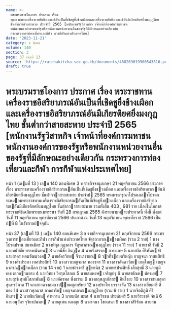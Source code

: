 ```yaml
---
name: >-
  พระบรมราชโองการ ประกาศ เรื่อง
  พระราชทานเครื่องราชอิสริยาภรณ์อันเป็นที่เชิดชูยิ่งช้างเผือกและเครื่องราชอิสริยาภรณ์อันมีเกียรติยศยิ่งมงกุฎไทย
  ชั้นต่ำกว่าสายสะพาย ประจำปี 2565 [พนักงานรัฐวิสาหกิจ เจ้าหน้าที่องค์การมหาชน
  พนักงานองค์การของรัฐหรือพนักงานหน่วยงานอื่นของรัฐที่มีลักษณะอย่างเดียวกัน
  กระทรวงการท่องเที่ยวและกีฬา การกีฬาแห่งประเทศไทย]
date: '2023-11-21'
category: ข พิเศษ
volume: 140
section: 3
page: 37 เล่มที่ 13
source: 'https://ratchakitcha.soc.go.th/documents/488269019900543816.pdf'
draft: true
---
```


# พระบรมราชโองการ ประกาศ เรื่อง พระราชทานเครื่องราชอิสริยาภรณ์อันเป็นที่เชิดชูยิ่งช้างเผือกและเครื่องราชอิสริยาภรณ์อันมีเกียรติยศยิ่งมงกุฎไทย ชั้นต่ำกว่าสายสะพาย ประจำปี 2565 [พนักงานรัฐวิสาหกิจ เจ้าหน้าที่องค์การมหาชน พนักงานองค์การของรัฐหรือพนักงานหน่วยงานอื่นของรัฐที่มีลักษณะอย่างเดียวกัน กระทรวงการท่องเที่ยวและกีฬา การกีฬาแห่งประเทศไทย]

หน้า 1 (เลมที่ 13 ) เลม 140 ตอนพิเศษ 3 ข ราชกิจจานุเบกษา 21 พฤศจิกายน 2566 ประกาศ เรื่อง พระราชทานเครื่องราชอิสริยาภรณอันเป็นที่เชิดชูยิ่งชางเผือก และเครื่องราชอิสริยาภรณอันมีเกียรติยศยิ่งมงกุฎไทย ชั้นต่ํากวาสายสะพาย ประจําป 2565 ทรงพระกรุณาโปรดเกลาโปรดกระหมอมพระราชทานเครื่องราชอิสริยาภรณอันเป็นที่เชิดชูยิ่งชางเผือก และเครื่องราชอิสริยาภรณอันมีเกียรติยศยิ่งมงกุฎไทย ชั้นต่ํากวาสายสะพาย รวมทั้งสิ้น 403 , 981 ราย เนื่องในโอกาสพระราชพิธีเฉลิมพระชนมพรรษา วันที่ 28 กรกฎาคม 2565 ดังรายนามทายประกาศนี้ ทั้งนี้ ตั้งแต่วันที่ 11 พฤศจิกายน พุทธศักราช 2566 ประกาศ ณ วันที่ 13 พฤศจิกายน พุทธศักราช 2566 เป็นปที่ 8 ในรัชกาลปจจุบัน

หน้า 37 (เลมที่ 13 ) เลม 140 ตอนพิเศษ 3 ข ราชกิจจานุเบกษา 21 พฤศจิกายน 2566 กระทรวงการทองเที่ยวและกีฬา การกีฬาแห่งประเทศไทย จัตุรถาภรณชางเผือก (รวม 2 ราย) 1 นางโปรดปราน สมานมิตร 2 นางพิกุล กุฎาคาร จัตุรถาภรณมงกุฎไทย (รวม 11 ราย) 1 นายชาลี รัศมี 2 นายมนัสชัย ทรรพนันทน 3 นายมีชัย อินวูด 4 นายรังสรรค การะเกษ 5 นายสงัด ศิริพันธ 6 นายสาคร หอมวัฒนวงศ 7 นายอัครวิทย จิ๋วนารายณ 8 วาที่รอยตรีหญิง กาญจนา วาสนสิทธิ 9 นางศิรประภา เทศประสิทธิ์ 10 นางสาวเบญจมาส ทองขจร 11 นางสาวลัดดาวัลย เกตุใหญ เบญจมาภรณชางเผือก (รวม 14 ราย) 1 นายธํารงศรี สูพานิช 2 นายพรประสิทธิ์ เล็กสุทธิ์ 3 นายภูมิเดช เอกกานตรง 4 นายวิทยา วิศรุตโสภณ 5 นายสมพงษ เจริญปรุ 6 นายสายัณห มัครมย 7 นายสุรธี สุทธิโสภาพันธ 8 นายอัครพล พึ่งธรรม 9 นางกฤษฎาภัสสร อินไชยะ 10 นางสาวชนกสุดา สุนทรวิภาต 11 นางสาวดวงกมล เปยมศุภทรัพย์ 12 นางประไพ บรรจงจัด 13 นางสาวเยี่ยมศรี สีแดง 14 นางสาวศุภมาส ภาคอารีย เบญจมาภรณมงกุฎไทย (รวม 9 ราย) 1 นายจิตติภูมิ ศิริอินทร 2 นายชินวัฒน คําหวาน 3 นายมนัส มะเส 4 นายวิรชน ประดับศรี 5 นายวิระชาติ จันดี 6 นายอนุวัตร รุจิยาปนนท 7 นายอุเทน หลงอุย 8 นางรจนา ไชยเสนา 9 นางสาวสิริรัตน สวยสม

